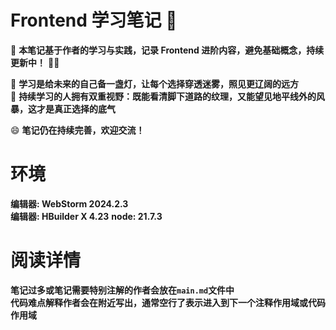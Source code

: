 # Frontend 学习笔记 🚀

📌 **本笔记基于作者的学习与实践，记录 Frontend 进阶内容，避免基础概念，持续更新中！** 🚀🔥

📖 **学习是给未来的自己备一盏灯，让每个选择穿透迷雾，照见更辽阔的远方**  
🌟 **持续学习的人拥有双重视野：既能看清脚下道路的纹理，又能望见地平线外的风暴，这才是真正选择的底气**

😄 **笔记仍在持续完善，欢迎交流！**

# 环境

**编辑器: WebStorm 2024.2.3**     
**编辑器: HBuilder X 4.23**
**node: 21.7.3**

# 阅读详情

**笔记过多或笔记需要特别注解的作者会放在`main.md`文件中**     
**代码难点解释作者会在附近写出，通常空行了表示进入到下一个注释作用域或代码作用域**
